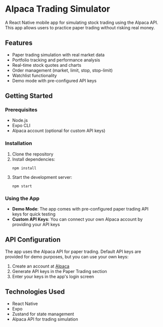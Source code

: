 # Alpaca Trading Simulator

A React Native mobile app for simulating stock trading using the Alpaca API. This app allows users to practice paper trading without risking real money.

## Features

- Paper trading simulation with real market data
- Portfolio tracking and performance analysis
- Real-time stock quotes and charts
- Order management (market, limit, stop, stop-limit)
- Watchlist functionality
- Demo mode with pre-configured API keys

## Getting Started

### Prerequisites

- Node.js
- Expo CLI
- Alpaca account (optional for custom API keys)

### Installation

1. Clone the repository
2. Install dependencies:
   ```
   npm install
   ```
3. Start the development server:
   ```
   npm start
   ```

### Using the App

- **Demo Mode**: The app comes with pre-configured paper trading API keys for quick testing
- **Custom API Keys**: You can connect your own Alpaca account by providing your API keys

## API Configuration

The app uses the Alpaca API for paper trading. Default API keys are provided for demo purposes, but you can use your own keys:

1. Create an account at [Alpaca](https://alpaca.markets/)
2. Generate API keys in the Paper Trading section
3. Enter your keys in the app's login screen

## Technologies Used

- React Native
- Expo
- Zustand for state management
- Alpaca API for trading simulation